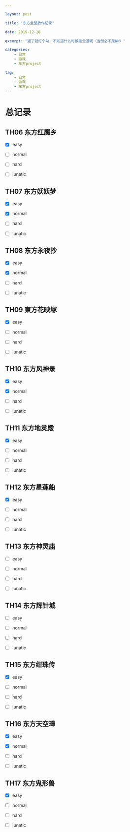 ```yaml
---

layout: post

title: "东方全整数作记录"

date: 2019-12-18

excerpt: "通了就打个勾，不知道什么时候能全通呢（当然必不是NN）"

categories: 
	- 日常
	- 游戏
	- 东方project

tag: 
	- 日常
	- 游戏
	- 东方project
---
```






# 总记录

## TH06 东方红魔乡

- [x] easy
- [ ] normal
- [ ] hard
- [ ] lunatic



## TH07 东方妖妖梦

- [x] easy
- [x] normal
- [ ] hard
- [ ] lunatic



## TH08 东方永夜抄

- [x] easy
- [x] normal
- [ ] hard
- [ ] lunatic



## TH09 東方花映塚

- [x] easy
- [ ] normal
- [ ] hard
- [ ] lunatic



## TH10 东方风神录

- [x] easy
- [x] normal
- [ ] hard
- [ ] lunatic



## TH11 东方地灵殿

- [x] easy
- [ ] normal
- [ ] hard
- [ ] lunatic



## TH12 东方星莲船

- [x] easy
- [ ] normal
- [ ] hard
- [ ] lunatic



## TH13 东方神灵庙

- [ ] easy
- [ ] normal
- [ ] hard
- [ ] lunatic



## TH14 东方辉针城

- [ ] easy
- [ ] normal
- [ ] hard
- [ ] lunatic



## TH15 东方绀珠传

- [x] easy
- [ ] normal
- [ ] hard
- [ ] lunatic



## TH16 东方天空璋

- [x] easy
- [x] normal
- [ ] hard
- [ ] lunatic



## TH17 东方鬼形兽

- [x] easy
- [ ] normal
- [ ] hard
- [ ] lunatic

